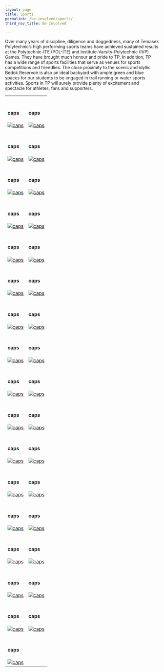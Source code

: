 ```yaml
---
layout: page
title: Sports
permalink: /be-involved/sports/
third_nav_title: Be Involved

---
```


Over many years of discipline, diligence and doggedness, many of Temasek Polytechnic’s high performing sports teams have achieved sustained results at the Polytechnic-ITE (POL-ITE) and Institute-Varsity-Polytechnic (IVP) Games. They have brought much honour and pride to TP. In addition, TP has a wide range of sports facilities that serve as venues for sports competitions and friendlies. The close proximity to the scenic and idyllic Bedok Reservoir is also an ideal backyard with ample green and blue spaces for our students to be engaged in trail running or water sports activities. Sports in TP will surely provide plenty of excitement and spectacle for athletes, fans and supporters.

<div>
    <table>
        <tr>
            <td style="max-width:49%; vertical-align:bottom"><br><h4>caps</h4>
                <a href="{{site.baseurl}}/sports/lower/">
                    <image src="{{site.baseurl}}/images/lower.jpg" style="display:block;margin-left:auto;margin-right:auto;" alt="caps">
                    </image>
                </a>
            </td>
            <td style="max-width:49%; vertical-align:bottom"><br><h4>caps</h4>
                <a href="{{site.baseurl}}/sports/lower/">
                    <image src="{{site.baseurl}}/images/lower.jpg" style="display:block;margin-left:auto;margin-right:auto;" alt="caps">
                    </image>
                </a>
            </td>
        </tr>
        <tr>
            <td style="max-width:49%; vertical-align:bottom"><br><h4>caps</h4>
                <a href="{{site.baseurl}}/sports/lower/">
                    <image src="{{site.baseurl}}/images/lower.jpg" style="display:block;margin-left:auto;margin-right:auto;" alt="caps">
                    </image>
                </a>
            </td>
            <td style="max-width:49%; vertical-align:bottom"><br><h4>caps</h4>
                <a href="{{site.baseurl}}/sports/lower/">
                    <image src="{{site.baseurl}}/images/lower.jpg" style="display:block;margin-left:auto;margin-right:auto;" alt="caps">
                    </image>
                </a>
            </td>
        </tr>
        <tr>
            <td style="max-width:49%; vertical-align:bottom"><br><h4>caps</h4>
                <a href="{{site.baseurl}}/sports/lower/">
                    <image src="{{site.baseurl}}/images/lower.jpg" style="display:block;margin-left:auto;margin-right:auto;" alt="caps">
                    </image>
                </a>
            </td>
            <td style="max-width:49%; vertical-align:bottom"><br><h4>caps</h4>
                <a href="{{site.baseurl}}/sports/lower/">
                    <image src="{{site.baseurl}}/images/lower.jpg" style="display:block;margin-left:auto;margin-right:auto;" alt="caps">
                    </image>
                </a>
            </td>
        </tr>
        <tr>
            <td style="max-width:49%; vertical-align:bottom"><br><h4>caps</h4>
                <a href="{{site.baseurl}}/sports/lower/">
                    <image src="{{site.baseurl}}/images/lower.jpg" style="display:block;margin-left:auto;margin-right:auto;" alt="caps">
                    </image>
                </a>
            </td>
            <td style="max-width:49%; vertical-align:bottom"><br><h4>caps</h4>
                <a href="{{site.baseurl}}/sports/lower/">
                    <image src="{{site.baseurl}}/images/lower.jpg" style="display:block;margin-left:auto;margin-right:auto;" alt="caps">
                    </image>
                </a>
            </td>
        </tr>
        <tr>
            <td style="max-width:49%; vertical-align:bottom"><br><h4>caps</h4>
                <a href="{{site.baseurl}}/sports/lower/">
                    <image src="{{site.baseurl}}/images/lower.jpg" style="display:block;margin-left:auto;margin-right:auto;" alt="caps">
                    </image>
                </a>
            </td>
            <td style="max-width:49%; vertical-align:bottom"><br><h4>caps</h4>
                <a href="{{site.baseurl}}/sports/lower/">
                    <image src="{{site.baseurl}}/images/lower.jpg" style="display:block;margin-left:auto;margin-right:auto;" alt="caps">
                    </image>
                </a>
            </td>
        </tr>
        <tr>
            <td style="max-width:49%; vertical-align:bottom"><br><h4>caps</h4>
                <a href="{{site.baseurl}}/sports/lower/">
                    <image src="{{site.baseurl}}/images/lower.jpg" style="display:block;margin-left:auto;margin-right:auto;" alt="caps">
                    </image>
                </a>
            </td>
            <td style="max-width:49%; vertical-align:bottom"><br><h4>caps</h4>
                <a href="{{site.baseurl}}/sports/lower/">
                    <image src="{{site.baseurl}}/images/lower.jpg" style="display:block;margin-left:auto;margin-right:auto;" alt="caps">
                    </image>
                </a>
            </td>
        </tr>
        <tr>
            <td style="max-width:49%; vertical-align:bottom"><br><h4>caps</h4>
                <a href="{{site.baseurl}}/sports/lower/">
                    <image src="{{site.baseurl}}/images/lower.jpg" style="display:block;margin-left:auto;margin-right:auto;" alt="caps">
                    </image>
                </a>
            </td>
            <td style="max-width:49%; vertical-align:bottom"><br><h4>caps</h4>
                <a href="{{site.baseurl}}/sports/lower/">
                    <image src="{{site.baseurl}}/images/lower.jpg" style="display:block;margin-left:auto;margin-right:auto;" alt="caps">
                    </image>
                </a>
            </td>
        </tr>
        <tr>
            <td style="max-width:49%; vertical-align:bottom"><br><h4>caps</h4>
                <a href="{{site.baseurl}}/sports/lower/">
                    <image src="{{site.baseurl}}/images/lower.jpg" style="display:block;margin-left:auto;margin-right:auto;" alt="caps">
                    </image>
                </a>
            </td>
            <td style="max-width:49%; vertical-align:bottom"><br><h4>caps</h4>
                <a href="{{site.baseurl}}/sports/lower/">
                    <image src="{{site.baseurl}}/images/lower.jpg" style="display:block;margin-left:auto;margin-right:auto;" alt="caps">
                    </image>
                </a>
            </td>
        </tr>
        <tr>
            <td style="max-width:49%; vertical-align:bottom"><br><h4>caps</h4>
                <a href="{{site.baseurl}}/sports/lower/">
                    <image src="{{site.baseurl}}/images/lower.jpg" style="display:block;margin-left:auto;margin-right:auto;" alt="caps">
                    </image>
                </a>
            </td>
            <td style="max-width:49%; vertical-align:bottom"><br><h4>caps</h4>
                <a href="{{site.baseurl}}/sports/lower/">
                    <image src="{{site.baseurl}}/images/lower.jpg" style="display:block;margin-left:auto;margin-right:auto;" alt="caps">
                    </image>
                </a>
            </td>
        </tr>
        <tr>
            <td style="max-width:49%; vertical-align:bottom"><br><h4>caps</h4>
                <a href="{{site.baseurl}}/sports/lower/">
                    <image src="{{site.baseurl}}/images/lower.jpg" style="display:block;margin-left:auto;margin-right:auto;" alt="caps">
                    </image>
                </a>
            </td>
            <td style="max-width:49%; vertical-align:bottom"><br><h4>caps</h4>
                <a href="{{site.baseurl}}/sports/lower/">
                    <image src="{{site.baseurl}}/images/lower.jpg" style="display:block;margin-left:auto;margin-right:auto;" alt="caps">
                    </image>
                </a>
            </td>
        </tr>
        <tr>
            <td style="max-width:49%; vertical-align:bottom"><br><h4>caps</h4>
                <a href="{{site.baseurl}}/sports/lower/">
                    <image src="{{site.baseurl}}/images/lower.jpg" style="display:block;margin-left:auto;margin-right:auto;" alt="caps">
                    </image>
                </a>
            </td>
            <td style="max-width:49%; vertical-align:bottom"><br><h4>caps</h4>
                <a href="{{site.baseurl}}/sports/lower/">
                    <image src="{{site.baseurl}}/images/lower.jpg" style="display:block;margin-left:auto;margin-right:auto;" alt="caps">
                    </image>
                </a>
            </td>
        </tr>
        <tr>
            <td style="max-width:49%; vertical-align:bottom"><br><h4>caps</h4>
                <a href="{{site.baseurl}}/sports/lower/">
                    <image src="{{site.baseurl}}/images/lower.jpg" style="display:block;margin-left:auto;margin-right:auto;" alt="caps">
                    </image>
                </a>
            </td>
            <td style="max-width:49%; vertical-align:bottom"><br><h4>caps</h4>
                <a href="{{site.baseurl}}/sports/lower/">
                    <image src="{{site.baseurl}}/images/lower.jpg" style="display:block;margin-left:auto;margin-right:auto;" alt="caps">
                    </image>
                </a>
            </td>
        </tr>
        <tr>
            <td style="max-width:49%; vertical-align:bottom"><br><h4>caps</h4>
                <a href="{{site.baseurl}}/sports/lower/">
                    <image src="{{site.baseurl}}/images/lower.jpg" style="display:block;margin-left:auto;margin-right:auto;" alt="caps">
                    </image>
                </a>
            </td>
            <td style="max-width:49%; vertical-align:bottom"><br><h4>caps</h4>
                <a href="{{site.baseurl}}/sports/lower/">
                    <image src="{{site.baseurl}}/images/lower.jpg" style="display:block;margin-left:auto;margin-right:auto;" alt="caps">
                    </image>
                </a>
            </td>
        </tr>
        <tr>
            <td style="max-width:49%; vertical-align:bottom"><br><h4>caps</h4>
                <a href="{{site.baseurl}}/sports/lower/">
                    <image src="{{site.baseurl}}/images/lower.jpg" style="display:block;margin-left:auto;margin-right:auto;" alt="caps">
                    </image>
                </a>
            </td>
            <td style="max-width:49%; vertical-align:bottom"><br><h4>caps</h4>
                <a href="{{site.baseurl}}/sports/lower/">
                    <image src="{{site.baseurl}}/images/lower.jpg" style="display:block;margin-left:auto;margin-right:auto;" alt="caps">
                    </image>
                </a>
            </td>
        </tr>
        <tr>
            <td style="max-width:49%; vertical-align:bottom"><br><h4>caps</h4>
                <a href="{{site.baseurl}}/sports/lower/">
                    <image src="{{site.baseurl}}/images/lower.jpg" style="display:block;margin-left:auto;margin-right:auto;" alt="caps">
                    </image>
                </a>
            </td>
            <td style="max-width:49%; vertical-align:bottom"><br><h4>caps</h4>
                <a href="{{site.baseurl}}/sports/lower/">
                    <image src="{{site.baseurl}}/images/lower.jpg" style="display:block;margin-left:auto;margin-right:auto;" alt="caps">
                    </image>
                </a>
            </td>
        </tr>
        <tr>
            <td style="max-width:49%; vertical-align:bottom"><br><h4>caps</h4>
                <a href="{{site.baseurl}}/sports/lower/">
                    <image src="{{site.baseurl}}/images/lower.jpg" style="display:block;margin-left:auto;margin-right:auto;" alt="caps">
                    </image>
                </a>
            </td>
            <td style="max-width:49%; vertical-align:bottom"><br><h4>caps</h4>
                <a href="{{site.baseurl}}/sports/lower/">
                    <image src="{{site.baseurl}}/images/lower.jpg" style="display:block;margin-left:auto;margin-right:auto;" alt="caps">
                    </image>
                </a>
            </td>
        </tr>
         <tr>
            <td style="max-width:49%; vertical-align:bottom"><br><h4>caps</h4>
                <a href="{{site.baseurl}}/sports/lower/">
                    <image src="{{site.baseurl}}/images/lower.jpg" style="display:block;margin-left:auto;margin-right:auto;" alt="caps">
                    </image>
                </a>
            </td>
        </tr>
    </table>
</div>

